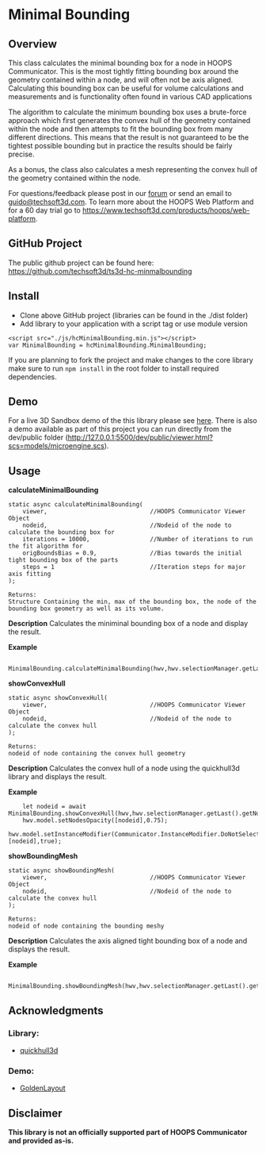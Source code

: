 # Minimal Bounding


## Overview
This class calculates the minimal bounding box for a node in HOOPS Communicator. This is the most tightly fitting bounding box around the geometry contained within a node, and will often not be axis aligned. Calculating this bounding box can be useful for volume calculations and measurements and is functionality often found in various CAD applications

The algorithm to calculate the minimum bounding box uses a brute-force approach which first generates the convex hull of the geometry contained within the node and then attempts to fit the bounding box from many different directions. This means that the result is not guaranteed to be the tightest possible bounding but in practice the results should be fairly precise.

As a bonus, the class also calculates a mesh representing the convex hull of the geometry contained within the node. 

For questions/feedback please post in our [forum](https://forum.techsoft3d.com/) or send an email to guido@techsoft3d.com. To learn more about the HOOPS Web Platform and for a 60 day trial go to https://www.techsoft3d.com/products/hoops/web-platform.


## GitHub Project

The public github project can be found here:  
https://github.com/techsoft3d/ts3d-hc-minmalbounding


## Install

* Clone above GitHub project (libraries can be found in the ./dist folder)
* Add library to your application with a script tag or use module version
```
<script src="./js/hcMinimalBounding.min.js"></script>
var MinimalBounding = hcMinimalBounding.MinimalBounding;
```
If you are planning to fork the project and make changes to the core library make sure to run `npm install` in the root folder to install required dependencies.



## Demo

For a live 3D Sandbox demo of the this library please see [here](https://3dsandbox.techsoft3d.com/?snippet=3GAnpHSmkLRLI8pwWNQBL0). There is also a demo available as part of this project you can run directly from the dev/public folder (http://127.0.0.1:5500/dev/public/viewer.html?scs=models/microengine.scs). 



## Usage
**calculateMinimalBounding**
```
static async calculateMinimalBounding(
    viewer,                             //HOOPS Communicator Viewer Object
    nodeid,                             //Nodeid of the node to calculate the bounding box for
    iterations = 10000,                 //Number of iterations to run the fit algorithm for
    origBoundsBias = 0.9,               //Bias towards the initial tight bounding box of the parts
    steps = 1                           //Iteration steps for major axis fitting
);                         

Returns:
Structure Containing the min, max of the bounding box, the node of the bounding box geometry as well as its volume.
```

**Description**
Calculates the miniminal bounding box of a node and display the result.    


**Example**
```
    MinimalBounding.calculateMinimalBounding(hwv,hwv.selectionManager.getLast().getNodeId());
```

**showConvexHull**
```
static async showConvexHull(
    viewer,                             //HOOPS Communicator Viewer Object
    nodeid,                             //Nodeid of the node to calculate the convex hull
);                         

Returns:
nodeid of node containing the convex hull geometry
```

**Description**
Calculates the convex hull of a node using the quickhull3d library and displays the result.   


**Example**
```
    let nodeid = await MinimalBounding.showConvexHull(hwv,hwv.selectionManager.getLast().getNodeId());
    hwv.model.setNodesOpacity([nodeid],0.75);
    hwv.model.setInstanceModifier(Communicator.InstanceModifier.DoNotSelect,[nodeid],true);
```


**showBoundingMesh**
```
static async showBoundingMesh(
    viewer,                             //HOOPS Communicator Viewer Object
    nodeid,                             //Nodeid of the node to calculate the convex hull
);                         

Returns:
nodeid of node containing the bounding meshy
```

**Description**
Calculates the axis aligned tight bounding box of a node and displays the result.  

**Example**
```
    MinimalBounding.showBoundingMesh(hwv,hwv.selectionManager.getLast().getNodeId());
```




## Acknowledgments
### Library:
* [quickhull3d](https://www.npmjs.com/package/quickhull3d)


### Demo:
* [GoldenLayout](https://golden-layout.com/)




## Disclaimer
**This library is not an officially supported part of HOOPS Communicator and provided as-is.**


